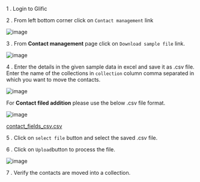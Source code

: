 1 . Login to Glific

2 . From left bottom corner click on `Contact management` link



![image](https://user-images.githubusercontent.com/32592458/221194427-0e24f27c-3af6-4c4f-bf2c-dc18dc571cfa.png)



3 . From **Contact management** page click on `Download sample file` link.

![image](https://user-images.githubusercontent.com/32592458/221194442-e316c089-f167-4aa3-8e4b-1a840455624f.png)



4 . Enter the details in the given sample data in excel and save it as .csv file. Enter the name of the collections in `collection` column  comma separated in which you want to move the contacts.

![image](https://user-images.githubusercontent.com/32592458/221194489-bfb20287-7c7b-4974-b49b-4fd566a14074.png)

For **Contact filed addition** please use the below .csv file format.

![image](https://user-images.githubusercontent.com/32592458/221194510-4d154d4e-7550-418c-bae5-22d71fb62aa1.png)

[contact_fields_csv.csv](https://slabstatic.com/prod/uploads/8k89m6if/posts/attachments/APignKgSOPLIqMEf1hrK0L62.csv)



5 .  Click on `select file` button and select the saved .csv file.

6 . Click on `Upload`button to process the file.

![image](https://user-images.githubusercontent.com/32592458/221194532-1f7593c0-2869-4917-b6e6-0bcc56d0bdf4.png)



7 .  Verify the contacts are moved into a collection.
